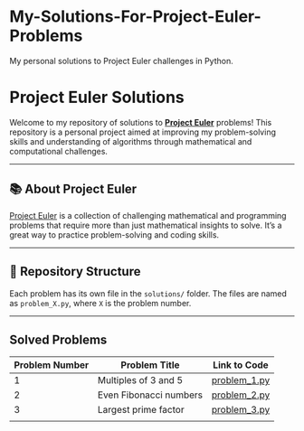 # My-Solutions-For-Project-Euler-Problems
My personal solutions to Project Euler challenges in Python.
# Project Euler Solutions

Welcome to my repository of solutions to **[Project Euler](https://projecteuler.net/)** problems! This repository is a personal project aimed at improving my problem-solving skills and understanding of algorithms through mathematical and computational challenges.

---

## 📚 **About Project Euler**
[Project Euler](https://projecteuler.net/) is a collection of challenging mathematical and programming problems that require more than just mathematical insights to solve. It’s a great way to practice problem-solving and coding skills.

---

## 🚀 **Repository Structure**
Each problem has its own file in the `solutions/` folder. The files are named as `problem_X.py`, where `X` is the problem number.


---

## Solved Problems
| Problem Number | Problem Title                      | Link to Code         |
|----------------|------------------------------------|----------------------|
| 1              | Multiples of 3 and 5              | [problem_1.py](solutions/problem_1.py) |
| 2              | Even Fibonacci numbers            | [problem_2.py](solutions/problem_2.py) |
| 3              | Largest prime factor              | [problem_3.py](solutions/problem_3.py) |
|                |                                   |




